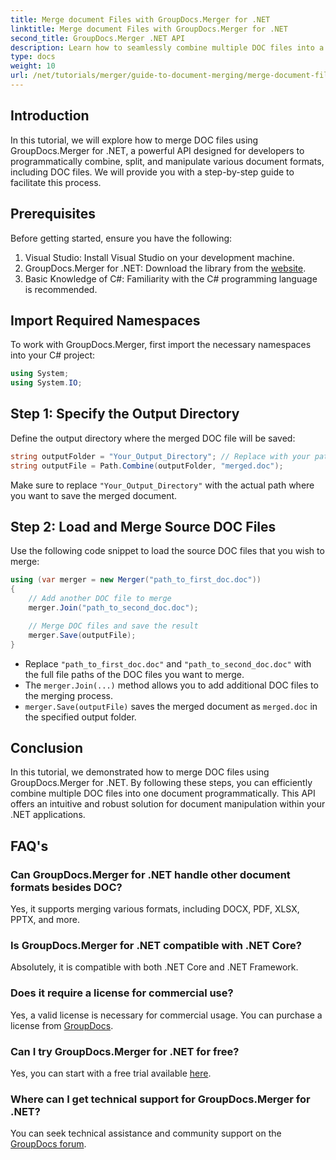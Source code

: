 ```yaml
---
title: Merge document Files with GroupDocs.Merger for .NET
linktitle: Merge document Files with GroupDocs.Merger for .NET
second_title: GroupDocs.Merger .NET API
description: Learn how to seamlessly combine multiple DOC files into a single document using GroupDocs.Merger for .NET. This comprehensive tutorial provides a clear, step-by-step approach, covering prerequisites, code snippets, and FAQs.
type: docs
weight: 10
url: /net/tutorials/merger/guide-to-document-merging/merge-document-files/
---
```

## Introduction

In this tutorial, we will explore how to merge DOC files using GroupDocs.Merger for .NET, a powerful API designed for developers to programmatically combine, split, and manipulate various document formats, including DOC files. We will provide you with a step-by-step guide to facilitate this process.

## Prerequisites

Before getting started, ensure you have the following:

1. Visual Studio: Install Visual Studio on your development machine.
2. GroupDocs.Merger for .NET: Download the library from the [website](https://releases.groupdocs.com/merger/net/).
3. Basic Knowledge of C#: Familiarity with the C# programming language is recommended.

## Import Required Namespaces

To work with GroupDocs.Merger, first import the necessary namespaces into your C# project:

```csharp
using System;
using System.IO;
```

## Step 1: Specify the Output Directory

Define the output directory where the merged DOC file will be saved:

```csharp
string outputFolder = "Your_Output_Directory"; // Replace with your path
string outputFile = Path.Combine(outputFolder, "merged.doc");
```

Make sure to replace `"Your_Output_Directory"` with the actual path where you want to save the merged document.

## Step 2: Load and Merge Source DOC Files

Use the following code snippet to load the source DOC files that you wish to merge:

```csharp
using (var merger = new Merger("path_to_first_doc.doc"))
{
    // Add another DOC file to merge
    merger.Join("path_to_second_doc.doc");

    // Merge DOC files and save the result
    merger.Save(outputFile);
}
```


- Replace `"path_to_first_doc.doc"` and `"path_to_second_doc.doc"` with the full file paths of the DOC files you want to merge.
- The `merger.Join(...)` method allows you to add additional DOC files to the merging process.
- `merger.Save(outputFile)` saves the merged document as `merged.doc` in the specified output folder.

## Conclusion

In this tutorial, we demonstrated how to merge DOC files using GroupDocs.Merger for .NET. By following these steps, you can efficiently combine multiple DOC files into one document programmatically. This API offers an intuitive and robust solution for document manipulation within your .NET applications.

## FAQ's

### Can GroupDocs.Merger for .NET handle other document formats besides DOC?

Yes, it supports merging various formats, including DOCX, PDF, XLSX, PPTX, and more.

### Is GroupDocs.Merger for .NET compatible with .NET Core?

Absolutely, it is compatible with both .NET Core and .NET Framework.

### Does it require a license for commercial use?

Yes, a valid license is necessary for commercial usage. You can purchase a license from [GroupDocs](https://purchase.groupdocs.com/buy).

### Can I try GroupDocs.Merger for .NET for free?

Yes, you can start with a free trial available [here](https://releases.groupdocs.com/).

### Where can I get technical support for GroupDocs.Merger for .NET?

You can seek technical assistance and community support on the [GroupDocs forum](https://forum.groupdocs.com/c/merger/32).
